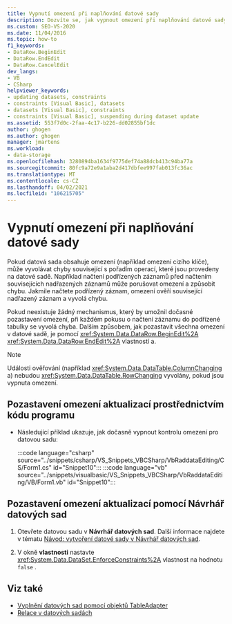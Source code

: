 ```yaml
---
title: Vypnutí omezení při naplňování datové sady
description: Dozvíte se, jak vypnout omezení při naplňování datové sady. Pozastaví omezení aktualizací programově nebo pomocí Návrhář datových sad.
ms.custom: SEO-VS-2020
ms.date: 11/04/2016
ms.topic: how-to
f1_keywords:
- DataRow.BeginEdit
- DataRow.EndEdit
- DataRow.CancelEdit
dev_langs:
- VB
- CSharp
helpviewer_keywords:
- updating datasets, constraints
- constraints [Visual Basic], datasets
- datasets [Visual Basic], constraints
- constraints [Visual Basic], suspending during dataset update
ms.assetid: 553f7d0c-2faa-4c17-b226-dd02855bf1dc
author: ghogen
ms.author: ghogen
manager: jmartens
ms.workload:
- data-storage
ms.openlocfilehash: 3280894ba1634f9775def74a88dcb413c94ba77a
ms.sourcegitcommit: 80fc9a72e9a1aba2d417dbfee997fab013fc36ac
ms.translationtype: MT
ms.contentlocale: cs-CZ
ms.lasthandoff: 04/02/2021
ms.locfileid: "106215705"
---
```

# <a name="turn-off-constraints-while-filling-a-dataset"></a>Vypnutí omezení při naplňování datové sady

Pokud datová sada obsahuje omezení (například omezení cizího klíče), může vyvolávat chyby související s pořadím operací, které jsou provedeny na datové sadě. Například načtení podřízených záznamů před načtením souvisejících nadřazených záznamů může porušovat omezení a způsobit chybu. Jakmile načtete podřízený záznam, omezení ověří související nadřazený záznam a vyvolá chybu.

Pokud neexistuje žádný mechanismus, který by umožnil dočasné pozastavení omezení, při každém pokusu o načtení záznamu do podřízené tabulky se vyvolá chyba. Dalším způsobem, jak pozastavit všechna omezení v datové sadě, je pomocí <xref:System.Data.DataRow.BeginEdit%2A> <xref:System.Data.DataRow.EndEdit%2A> vlastností a.

> [!NOTE]
> Události ověřování (například <xref:System.Data.DataTable.ColumnChanging> a) nebudou <xref:System.Data.DataTable.RowChanging> vyvolány, pokud jsou vypnuta omezení.

## <a name="to-suspend-update-constraints-programmatically"></a>Pozastavení omezení aktualizací prostřednictvím kódu programu

- Následující příklad ukazuje, jak dočasně vypnout kontrolu omezení pro datovou sadu:

     :::code language="csharp" source="../snippets/csharp/VS_Snippets_VBCSharp/VbRaddataEditing/CS/Form1.cs" id="Snippet10":::
     :::code language="vb" source="../snippets/visualbasic/VS_Snippets_VBCSharp/VbRaddataEditing/VB/Form1.vb" id="Snippet10":::

## <a name="to-suspend-update-constraints-using-the-dataset-designer"></a>Pozastavení omezení aktualizací pomocí Návrhář datových sad

1. Otevřete datovou sadu v **Návrhář datových sad**. Další informace najdete v tématu [Návod: vytvoření datové sady v Návrhář datových sad](walkthrough-creating-a-dataset-with-the-dataset-designer.md).

2. V okně **vlastnosti** nastavte <xref:System.Data.DataSet.EnforceConstraints%2A> vlastnost na hodnotu `false` .

## <a name="see-also"></a>Viz také

- [Vyplnění datových sad pomocí objektů TableAdapter](../data-tools/fill-datasets-by-using-tableadapters.md)
- [Relace v datových sadách](../data-tools/relationships-in-datasets.md)
